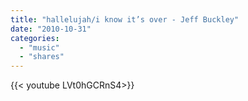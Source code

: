 ```yaml
---
title: "hallelujah/i know it’s over - Jeff Buckley"
date: "2010-10-31"
categories:
  - "music"
  - "shares"
---
```


<div style="width: 70vw;">{{< youtube LVt0hGCRnS4>}}</div>
